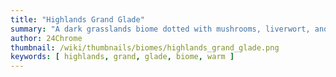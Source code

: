 ```yaml
---
title: "Highlands Grand Glade"
summary: "A dark grasslands biome dotted with mushrooms, liverwort, and fallen tree trunks "
author: 24Chrome
thumbnail: /wiki/thumbnails/biomes/highlands_grand_glade.png
keywords: [ highlands, grand, glade, biome, warm ]
---
```



